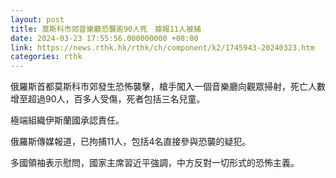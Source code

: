 ```yaml
---
layout: post
title: 莫斯科市郊音樂廳恐襲逾90人死　據報11人被捕
date: 2024-03-23 17:55:56.000000000 +08:00
link: https://news.rthk.hk/rthk/ch/component/k2/1745943-20240323.htm
categories: rthk
---
```


俄羅斯首都莫斯科市郊發生恐怖襲擊，槍手闖入一個音樂廳向觀眾掃射，死亡人數增至超過90人，百多人受傷，死者包括三名兒童。

極端組織伊斯蘭國承認責任。

俄羅斯傳媒報道，已拘捕11人，包括4名直接參與恐襲的疑犯。

多國領袖表示慰問，國家主席習近平強調，中方反對一切形式的恐怖主義。
